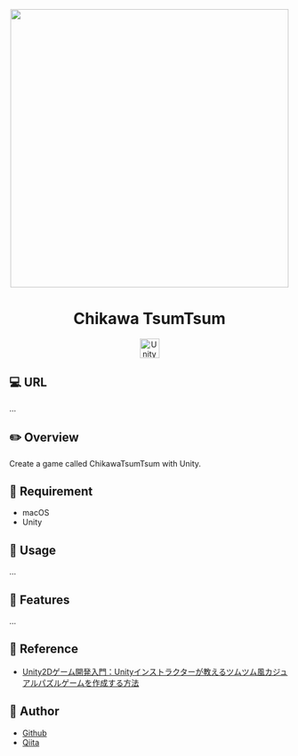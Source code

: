 <div align="center">
  <img src="https://user-images.githubusercontent.com/11171872/203345580-40a14fa9-b1f0-4c29-a042-138ff78f7d9b.jpg" width="500">
</div>

<h1 align="center">Chikawa TsumTsum</h1>

<div align="center">
  <a href="https://www.djangoproject.com/" target="_blank">
    <img src="https://user-images.githubusercontent.com/11171872/207347836-3f2d9bbf-5c13-47e5-91f0-2edd0e952c44.png" alt="Unity" height="35">
  </a>
</div>

## :computer: URL

...

## :pencil2: Overview

Create a game called ChikawaTsumTsum with Unity.

## :hammer: Requirement

- macOS
- Unity

## :pushpin: Usage

...

## :railway_car: Features

...

## :green_book: Reference

- [Unity2Dゲーム開発入門：Unityインストラクターが教えるツムツム風カジュアルパズルゲームを作成する方法](https://www.udemy.com/course/unity2d_tsumu_puzzle/)

## :hatching_chick: Author

- [Github](https://github.com/shumatsumoto)
- [Qiita](https://qiita.com/ShuMatsumoto)
